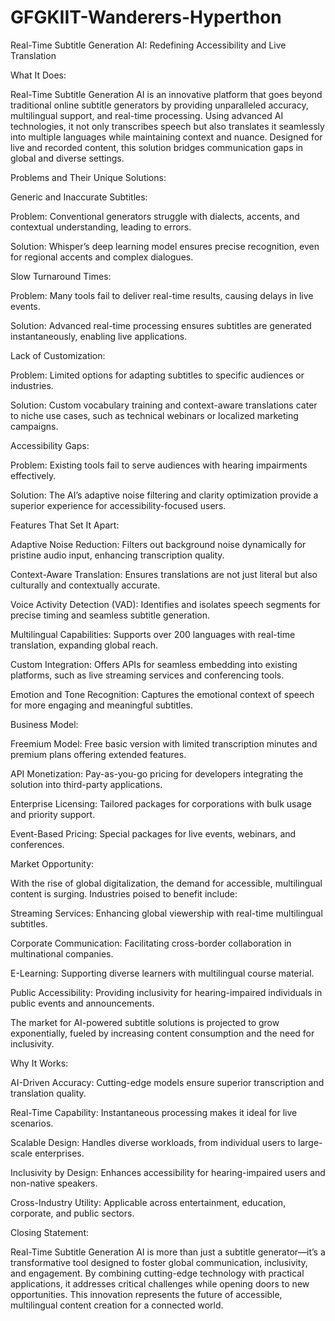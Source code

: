 # GFGKIIT-Wanderers-Hyperthon
Real-Time Subtitle Generation AI: Redefining Accessibility and Live Translation

What It Does:

Real-Time Subtitle Generation AI is an innovative platform that goes beyond traditional online subtitle generators by providing unparalleled accuracy, multilingual support, and real-time processing. Using advanced AI technologies, it not only transcribes speech but also translates it seamlessly into multiple languages while maintaining context and nuance. Designed for live and recorded content, this solution bridges communication gaps in global and diverse settings.

Problems and Their Unique Solutions:

Generic and Inaccurate Subtitles:

Problem: Conventional generators struggle with dialects, accents, and contextual understanding, leading to errors.

Solution: Whisper’s deep learning model ensures precise recognition, even for regional accents and complex dialogues.

Slow Turnaround Times:

Problem: Many tools fail to deliver real-time results, causing delays in live events.

Solution: Advanced real-time processing ensures subtitles are generated instantaneously, enabling live applications.

Lack of Customization:

Problem: Limited options for adapting subtitles to specific audiences or industries.

Solution: Custom vocabulary training and context-aware translations cater to niche use cases, such as technical webinars or localized marketing campaigns.

Accessibility Gaps:

Problem: Existing tools fail to serve audiences with hearing impairments effectively.

Solution: The AI’s adaptive noise filtering and clarity optimization provide a superior experience for accessibility-focused users.

Features That Set It Apart:

Adaptive Noise Reduction: Filters out background noise dynamically for pristine audio input, enhancing transcription quality.

Context-Aware Translation: Ensures translations are not just literal but also culturally and contextually accurate.

Voice Activity Detection (VAD): Identifies and isolates speech segments for precise timing and seamless subtitle generation.

Multilingual Capabilities: Supports over 200 languages with real-time translation, expanding global reach.

Custom Integration: Offers APIs for seamless embedding into existing platforms, such as live streaming services and conferencing tools.

Emotion and Tone Recognition: Captures the emotional context of speech for more engaging and meaningful subtitles.

Business Model:

Freemium Model: Free basic version with limited transcription minutes and premium plans offering extended features.

API Monetization: Pay-as-you-go pricing for developers integrating the solution into third-party applications.

Enterprise Licensing: Tailored packages for corporations with bulk usage and priority support.

Event-Based Pricing: Special packages for live events, webinars, and conferences.

Market Opportunity:

With the rise of global digitalization, the demand for accessible, multilingual content is surging. Industries poised to benefit include:

Streaming Services: Enhancing global viewership with real-time multilingual subtitles.

Corporate Communication: Facilitating cross-border collaboration in multinational companies.

E-Learning: Supporting diverse learners with multilingual course material.

Public Accessibility: Providing inclusivity for hearing-impaired individuals in public events and announcements.

The market for AI-powered subtitle solutions is projected to grow exponentially, fueled by increasing content consumption and the need for inclusivity.

Why It Works:

AI-Driven Accuracy: Cutting-edge models ensure superior transcription and translation quality.

Real-Time Capability: Instantaneous processing makes it ideal for live scenarios.

Scalable Design: Handles diverse workloads, from individual users to large-scale enterprises.

Inclusivity by Design: Enhances accessibility for hearing-impaired users and non-native speakers.

Cross-Industry Utility: Applicable across entertainment, education, corporate, and public sectors.

Closing Statement:

Real-Time Subtitle Generation AI is more than just a subtitle generator—it’s a transformative tool designed to foster global communication, inclusivity, and engagement. By combining cutting-edge technology with practical applications, it addresses critical challenges while opening doors to new opportunities. This innovation represents the future of accessible, multilingual content creation for a connected world.
